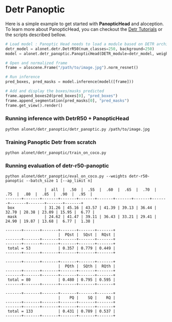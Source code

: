# Detr Panoptic

Here is a simple example to get started with **PanopticHead** and aloception. To learn more about PanopticHead, you can checkout the <a href="https://visual-behavior.github.io/aloception/tutorials/training_panoptic.html">Detr Tutorials</a> or
the scripts described bellow.

```python
# Load model : Panoptic Head needs to load a module based on DETR architecture
detr_model = alonet.detr.DetrR50(num_classes=250, background=250)
model = alonet.detr_panoptic.PanopticHead(DETR_module=detr_model, weights="detr-r50-panoptic").eval()

# Open and normalized frame
frame = aloscene.Frame("/path/to/image.jpg").norm_resnet()

# Run inference
pred_boxes, pred_masks = model.inference(model([frame]))

# Add and display the boxes/masks predicted
frame.append_boxes2d(pred_boxes[0], "pred_boxes")
frame.append_segmentation(pred_masks[0], "pred_masks")
frame.get_view().render()
```

### Running inference with DetrR50 + PanopticHead

```
python alonet/detr_panoptic/detr_panoptic.py /path/to/image.jpg
```

### Training Panoptic Detr from scratch
```
python alonet/detr_panoptic/train_on_coco.py
```

### Running evaluation of detr-r50-panoptic

```
python alonet/detr_panoptic/eval_on_coco.py --weights detr-r50-panoptic --batch_size 1 [--ap_limit n]
```

```
                 |  all  |  .50  |  .55  |  .60  |  .65  |  .70  |  .75  |  .80  |  .85  |  .90  |  .95  |
-------+-------+-------+-------+-------+-------+-------+-------+-------+-------+-------+-------+-------+
 box             | 31.26 | 45.16 | 43.57 | 41.39 | 39.13 | 36.44 | 32.70 | 28.38 | 23.09 | 15.95 |  6.77 |
 mask            | 24.62 | 41.47 | 39.11 | 36.43 | 33.21 | 29.41 | 24.90 | 19.87 | 13.68 |  6.77 |  1.38 |

-------+-------+-------+-------+-------+-------+
                       |  PQst |  SQst |  RQst |
-------+-------+-------+-------+-------+-------+
-------+-------+-------+-------+-------+-------+
 total = 53            | 0.357 | 0.779 | 0.449 |
-------+-------+-------+-------+-------+-------+

-------+-------+-------+-------+-------+-------+
                       |  PQth |  SQth |  RQth |
-------+-------+-------+-------+-------+-------+
-------+-------+-------+-------+-------+-------+
 total = 80            | 0.480 | 0.795 | 0.595 |
-------+-------+-------+-------+-------+-------+

-------+-------+-------+-------+-------+-------+
                       |    PQ |    SQ |    RQ |
-------+-------+-------+-------+-------+-------+
-------+-------+-------+-------+-------+-------+
 total = 133           | 0.431 | 0.789 | 0.537 |
-------+-------+-------+-------+-------+-------+
```
